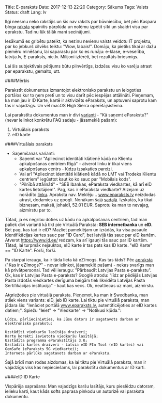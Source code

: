 Title: E-paraksts
Date: 2017-12-13 22:20
Category: Sākums
Tags: Valsts
Status: draft
Lang: lv

Ilgi neesmu neko rakstījis un šis nav raksts par būvniecību, bet pēc Kaspara bloga [raksta](https://laacz.lv/2017/12/15/eid-un-jaunais-mobilais-e-paraksts/) spainītis pārplūda un nolēmu izpētīt sīki un skaidri visu par eprakstu. Tad nu lūk tālāk mani secinājumi.

Iesākumā es gribētu pateikt, ka nezinu nevienu valsts veidotu IT projektu, par ko jebkurš cilvēks teiktu: "Wow, labais!". Domāju, ka pietiks tikai ar dažu piemēru minēšanu, lai saparastu par ko es runāju: e-klase, e-veselība, latvija.lv, E-paraksts, nic.lv. Milijoni iztērēti, bet rezultāts briesmīgs. 

Lai šis subjektīvais pētījums būtu pilnvērtīgs, izdzēsu visu ko varēju atrast par eparakstu, gemalto, utt. 

####Mērķis

Parakstīt dokumentus izmantojot elektronisko parakstu un ielogoties portālos kur to ņem pretī un to visu darīt pēc iespējas attālināti. 
Pieņemam, ka man jau ir ID Karte, kartē ir aktivizēts eParaksts, un aptuveni saprotu kam tas ir vajadzīgs. Un vēl macOS High Sierra operētājsistēma.

Lai parakstītu dokumentus man ir divi [varianti](https://www.eparaksts.lv/lv/palidziba/eparaksta-abc/) - "Kā saņemt eParakstu?" (nevar ielinkot konkrētu FAQ sadaļu - jāsameklē pašam):

1. Virtuālais paraksts
2. eID karte

####Virtuālais paraksts

* Saņemšanas varianti:
    * Saņemt var "Apliecinot identitāti klātienē kādā no Klientu apkalpošanas centriem Rīgā" - atverot linku ir tikai viens apkalpošanas centrs - lūdzu izsakaties pareizi.
    * Vai arī "Apliecinot identitāti klātienē kādā no LMT vai Trodeks Klientu centriem" iegūsttot kaut ko ko sauc par "Mobilais kods".
    * "Pilnībā attālināti" - "SEB Ibankas, eParaksta viedkartes, kā arī eID kartes lietotājiem". Pag, kas ir eParaksta viedkarte? Aizejam uz norādīto [linku](https://www.eparaksts.lv/lv/virtualais-eparaksts/ka-sanemt-virtualo-eparakstu-1/). Apraksta nav. Meklēju .. www.eparaksts.lv neizdodas atrast, dodamies uz googli. Nonākam šajā [sadaļā](https://www.eparaksts.lv/lv/biznesam/eparaksts-viedkarte/eparaksts-viedkarte/). Izskatās, ka tikai biznesam, maksā, johaidī, 52.01 EUR. Saprotu ka man to nevajag, aizmirstu par to.

Tātad, ja es negribu doties uz kādu no apkalpošanas centriem, tad man paliek divi varianti kā tikt pie Virtuālā Paraksta: **SEB internetbanka** un **eID**. Bet pag, kas tad ir eID? Mazliet pameklējam un izrādās, ka visa pasaule identifikācijas kartes sauc par "ID Card", bet latvijā tās sauc par eID kartēm. Atverot https://www.id.ee/ redzam, ka arī igauņi tās sauc par ID kartēm. Tātad, lai turpmāk nejauktos, eID karte ir tas pats kas ID karte. "eID Karte" == "ID Karte". Forši, forši.

Pa starpai ieraugu, ka ir tāda lieta kā eZīmogs. Kas tas tāds? Pēc [apraksta](https://www.eparaksts.lv/lv/palidziba/eparaksta-abc/) ("Kas ir eZīmogs?" - nevar ielinkot, jāsameklē pašam) - nekas svarīgs man kā privātpersonai.
Tad vēl ieraugu: "Pārbaudīt Latvijas Pasta e-parakstu". Ok, kas ir Latvijas Pasta e-paraksts? Googlē atrodu: "līdz ar pēdējās Latvijas Pasta izdotās viedkartes derīguma beigām tiek likvidēta Latvijas Pasta Sertifikācijas institūcija" - kaut kas vecs. Ok, neattiecas uz mani, aizmirstu.

Atgriežoties pie virtuālā paraksta. Pieņemot, ka man ir Swedbanka, man atliek viens variants: eID, jeb ID karte.
Lai tiktu pie virtuālā paraksta, man jādara šis: "Ienāciet portālā www.eparaksts.lv, autentificējoties ar eID kartes datiem;". Spiežu "Ieiet" -> "Viedkarte" -> "Notikusi kļūda.":

    Lūdzu, pārliecinieties, ka Jūsu dators ir sagatavots darbam ar elektronisko parakstu:

    Uzstādīti viedkaršu lasītāja draiveri;
    Karte korekti ievietota viedkaršu lasītājā;
    Uzstādīta programma eParakstītājs 3.0;
    Uzstādīti kartes draiveri - Latvia eID PIn Tool (eID kartei) vai GemSafe (eParaksts 5G viedkartei);
    Interneta pārlūks sagatavots darbam ar eParakstu.

Šajā brīdī man rodas aizdomas, ka lai tiktu pie Virtuālā paraksta, man ir vajadzīgs viss kas nepieciešams, lai parakstītu dokumentus ar ID karti.


####<s>eID</s> ID Karte

Vispārēja saprašana: Man vajadzīgs karšu lasītājs, kuru pieslēdzu datoram, ielieku karti, kaut kāds softs paprasa pinkodu un autorizē vai paraksta dokumentu.



    